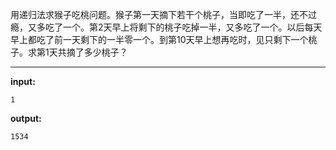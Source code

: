用递归法求猴子吃桃问题。猴子第一天摘下若干个桃子，当即吃了一半，还不过瘾，又多吃了一个。第2天早上将剩下的桃子吃掉一半，又多吃了一个。以后每天早上都吃了前一天剩下的一半零一个。到第10天早上想再吃时，见只剩下一个桃子。求第1天共摘了多少桃子？
****
**input:**
```
1
```
**output:**
```
1534
```